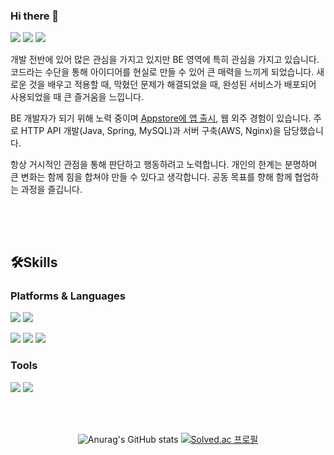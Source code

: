 ### Hi there 👋
<p>
<a href="https://cyns967.tistory.com/" target="_blank"><img src="https://img.shields.io/badge/BLOG-000000?style=flat-square&logo=Tistory&logoColor=white"/></a>
<a href="https://www.notion.so/Resume-4da0bc4d054d4d29be5539a920664296?pvs=4" target="_blank"><img src="https://img.shields.io/badge/PORTFOLIO-000000?style=flat-square&logo=Notion&logoColor=white"/></a>
<a href="mailto:0607yeonsoo@gmail.com" target="_blank"><img src="https://img.shields.io/badge/Mail-EA4335?style=flat-square&logo=Google&logoColor=white"/></a>
</p>

<p>
개발 전반에 있어 많은 관심을 가지고 있지만 BE 영역에 특히 관심을 가지고 있습니다. 코드라는 수단을 통해 아이디어를 현실로 만들 수 있어 큰 매력을 느끼게 되었습니다. 새로운 것을 배우고 적용할 때, 막혔던 문제가 해결되었을 때, 완성된 서비스가 배포되어 사용되었을 때 큰 즐거움을 느낍니다.

BE 개발자가 되기 위해 노력 중이며 [Appstore에 앱 출시](https://apps.apple.com/kr/app/careeix/id6444019977?l=kr), 웹 외주 경험이 있습니다. 주로 HTTP API 개발(Java, Spring, MySQL)과 서버 구축(AWS, Nginx)을 담당했습니다.

항상 거시적인 관점을 통해 판단하고 행동하려고 노력합니다. 개인의 한계는 분명하며 큰 변화는 함께 힘을 합쳐야 만들 수 있다고 생각합니다. 공동 목표를 향해 함께 협업하는 과정을 즐깁니다.

##
</p>

<br></br>
  

## 🛠Skills
### Platforms & Languages
<p>
<img src="https://img.shields.io/badge/SPRING-6DB33F?style=flat&logo=Spring&logoColor=white"/>
<img src="https://img.shields.io/badge/Amazon AWS-232F3E?style=flat&logo=Amazon AWS&logoColor=FF9900"/>
</p><p>
<img src="https://img.shields.io/badge/Java-orange?style=flat&logo=Java&logoColor=white"/>
<img src="https://img.shields.io/badge/Python-3776AB?style=flat&logo=Python&logoColor=white"/>
<img src="https://img.shields.io/badge/MySQL-4479A1?style=flat&logo=MySQL&logoColor=white"/>
</p>

### Tools
<p>
<img src="https://img.shields.io/badge/Git-F05032?style=flat&logo=Git&logoColor=white"/>
<img src="https://img.shields.io/badge/IntelliJ IDEA-000000?style=flat&logo=IntelliJ IDEA&logoColor=white"/>
</p>

<br></br>
<div align=center>

![Anurag's GitHub stats](https://github-readme-stats.vercel.app/api?username=yawnsoo&show_icons=true&theme=github_dark)
[![Solved.ac 프로필](http://mazassumnida.wtf/api/v2/generate_badge?boj=0607cys)](https://solved.ac/0607cys)
 
</div>
<!--
**yawnsoo/yawnsoo** is a ✨ _special_ ✨ repository because its `README.md` (this file) appears on your GitHub profile.

Here are some ideas to get you started:

- 🔭 I’m currently working on ...
- 🌱 I’m currently learning ...
- 👯 I’m looking to collaborate on ...
- 🤔 I’m looking for help with ...
- 💬 Ask me about ...
- 📫 How to reach me: ...
- 😄 Pronouns: ...
- ⚡ Fun fact: ...
-->
